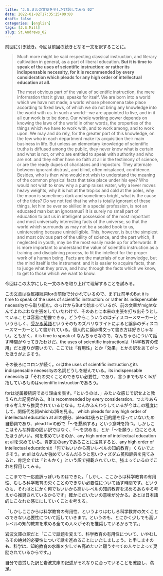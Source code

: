 ```yaml
---
title: "J.S.ミルの文章を少しだけ訳してみる 02"
date: 2022-01-02T17:35:25+09:00
draft: false
categories: [english]
tags: [J.S.Mill]
slug: St.Andrews_02
---
```

前回に引き続き。今回は前回の続きとなる一文を訳することに。

> Much more might be said respecting classical instruction, and literary cultivation in general, as a part of liberal education. **But it is time to speak of the uses of scientific instruction: or rather its indispensable necessity, for it is recommended by every consideration which pleads for any high order of intellectual education at all.**  
>   
> The most obvious part of the value of scientific instruction, the mere information that it gives, speaks for itself. We are born into a world which we have not made; a world whose phenomena take place according to fixed laws, of which we do not bring any knowledge into the world with us. In such a world—we are appointed to live, and in it all our work is to be done. Our whole working power depends on knowing the laws of the world in other words, the properties of the things which we have to work with, and to work among, and to work upon. We may and do rely, for the greater part of this knowledge, on the few who in each department make its acquisition their main business in life. But unless an elementary knowledge of scientific truths is diffused among the public, they never know what is certain and what is not, or who are entitled to speak with authority and who are not: and they either have no faith at all in the testimony of science, or are the ready dupes of charlatans and impostors. They alternate between ignorant distrust, and blind, often misplaced, confidence. Besides, who is then who would not wish to understand the meaning of the common physical facts that take place under his eye? Who would not wish to know why a pump raises water, why a lever moves heavy weights, why it is hot at the tropics and cold at the poles, why the moon is sometimes dark and sometimes bright, what is the cause of the tides? Do we not feel that he who is totally ignorant of these things, let him be ever so skilled in a special profession, is not an educated man but an ignoramus? It is surely no small part of education to put us in intelligent possession of the most important and most universally interesting facts of the universe, so that the world which surrounds us may not be a sealed book to us, uninteresting because unintelligible. This, however, is but the simplest and most obvious part of the utility of science, and the part which, if neglected in youth, may be the most easily made up for afterwards. It is more important to understand the value of scientific instruction as a training and disciplining process, to fit the intellect for the proper work of a human being. Facts are the materials of our knowledge, but the mind itself is the instrument: and it is easier to acquire facts, than to judge what they prove, and how, through the facts which we know, to get to those which we want to know.

今回はこの太字にした一文のみを取り上げて理解することを試みる。

この文章は従属接続詞forの前後で分かれているので、まずは前半のBut it is time to speak of the uses of scientific instruction: or rather its indispensable necessityから取り組む。のっけからButで始まっているが、前の文章がmightなんてよわよわな主張をしていたわけで、そのあとに本来の主張を打ち出そうとしていることは容易に想像できる。どうやらこういうのはディスコースマーカーというらしく、[受かる英語](https://ukaru-eigo.com/discourse-markers-list)というそのものズバリなサイトによると譲歩のディスコースマーカーとして書かれている。個人的に譲歩構文って書き方は好きじゃない。ともかく、it is time to speak of なんちゃらなので、なんちゃらについて話す時間がやってきたわけだ。the uses of scientific instructionは「科学教育の使用」だと座りが悪いので、ここでは「有用性」とか「効果」とかの訳をあてがったほうがよさそう。

その後ろにコロンが続く。orはthe uses of scientific instructionとits indispensable necessityの名詞どうしを結んでいる。its indispensable necessityは「それの欠くことのできない必要性」であり、言うまでもなくitsが指しているものはscientific instructionであろう。

forは従属接続詞であり理由を表す。「というのは、」みたいな感じで訳せよと教えられた記憶がある。it is recommended by every consideration、つまりあらゆる考えから推奨されているとなる。なんかふんわりしているが今はこの程度にして、関係代名詞which以降を見る。 which pleads for any high order of intellectual education at allの部分、pleadは後ろに目的語を伴っていないため自動詞であり、plead forの形で「～を懇願する」という意味を持つ。しかしここはそんな辞書の固い訳ではなく、「～を求める」とか「～を願う」位にとらえたほうがいい。何を求めているのか、any high order of intellectual education at allを求めている。肯定文のanyであることに注意すると、any high order of intellectual educationは「何でもいいから高いレベルの知的教育」くらいでよさそう。at allはなんか強めているんだろうと思いウィズダム英和辞典を見てみると、肯定文では「ともかく」という訳で掲載されていた。強まっているのでこれを採用してみる。

ここまでで一応直訳っぽいものはできた。「しかし、ここからは科学教育の有用性、むしろ科学教育の欠くことのできない必要性について話す時間です。というのも、それはとにかく何でもいいから高いレベルの知的教育を求めるあらゆる考えから推奨されているからです」確かにだいたいの意味が分かる。あとは日本語的にこなれた感じにしていくことを考える。

「しかしここからは科学教育の有用性、というよりはむしろ科学教育の欠くことのできない必要性について話していきます。というのも、とにかく少しでも高いレベルの知的教育を求める全ての人々がそれを推奨しているからです。」

岩波文庫の訳だと「ここで話題を変えて、科学教育の有用性について、いやむしろその絶対的必要性について話を進めることにいたしましょう。と申しますのも、科学は、知的教育の水準を少しでも高めたいと願うすべての人々によって奨励されているからです。」

自分で苦労した訳と岩波文庫の記述がそれなりに合っていることを確認し、満足。